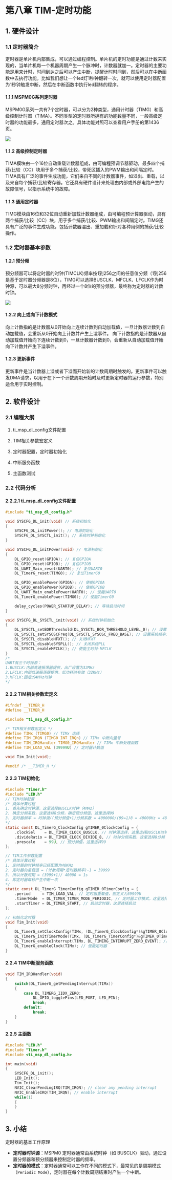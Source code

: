 # 第八章 TIM-定时功能

## 1. 硬件设计

### 1.1 定时器简介

定时器是单片机内部集成，可以通过编程控制。单片机的定时功能是通过计数来实现的，当单片机每一个机器周期产生一个脉冲时，计数器就加一。定时器的主要功能是用来计时，时间到达之后可以产生中断，提醒计时时间到，然后可以在中断函数中去执行功能。比如我们想让一个led灯1秒钟翻转一次，就可以使用定时器配置为1秒钟触发中断，然后在中断函数中执行led翻转的程序。

#### 1.1.1 MSPM0G系列定时器

MSPM0G系列一共有7个定时器，可以分为2种类型，通用计时器（TIMG）和高级控制计时器（TIMA）。不同类型的定时器所拥有的功能数量不同，一般高级定时器的功能最多，通用定时器次之。具体功能对照可以查看用户手册的第1436页。

![](https://wiki.lckfb.com/storage/images/zh-hans/dmx/beginner/timer/timer_20240703_153426.png)

#### 1.1.2 高级控制定时器

TIMA模块由一个16位自动重载计数器组成，由可编程预调节器驱动，最多四个捕获/比较（CC）块用于多个捕获/比较，带死区插入的PWM输出和间隔定时。TIMA具有广泛的事件生成功能，它们来自不同的计数器事件，如溢出、重载，以及来自每个捕获/比较寄存器。它还具有硬件设计来处理由内部或外部电路产生的故障信号，以指示系统中的故障。

#### 1.1.3 通用定时器

TIMG模块由16位和32位自动重新加载计数器组成，由可编程预计算器驱动，具有两个捕获/比较（CC）块，用于多个捕获/比较、PWM输出和间隔定时。TIMG还具有广泛的事件生成功能，包括计数器溢出、重加载和针对各种用例的捕获/比较操作。

### 1.2 定时器基本参数

#### 1.2.1 预分频

预分频器可以将定时器的时钟(TIMCLK)频率按1到256之间的任意值分频（1到256是基于定时器分频器是8位），TIMG可以选择BUSCLK、MFCLK、LFCLK作为时钟源，可以最大8分频时钟，再经过一个8位的预分频器，最终称为定时器的计数时钟。

![](https://wiki.lckfb.com/storage/images/zh-hans/dmx/beginner/timer/timer_20240703_153435.png)

#### 1.2.2 向上或向下计数模式

向上计数指的是计数器从0开始向上连续计数到自动加载值，一旦计数器计数到自动加载值，会重新从0开始向上计数并产生上溢事件。 向下计数指的是计数器从自动加载值开始向下连续计数到0，一旦计数器计数到0，会重新从自动加载值开始向下计数并产生下溢事件。

#### 1.2.3 更新事件

更新事件是当计数器上溢或者下溢而开始新的计数周期时触发的。更新事件可以触发DMA请求，以用于在下一个计数周期开始时及时更新定时器的运行参数，特别适合用于实时控制。

## 2. 软件设计

### 2.1 编程大纲

1. ti_msp_dl_config文件配置

2. TIM相关参数宏定义

3. 定时器配置，定时器初始化

4. 中断服务函数

5. 主函数测试

### 2.2 代码分析

#### 2.2.2.1 ti_msp_dl_config文件配置

```c
#include "ti_msp_dl_config.h"

void SYSCFG_DL_init(void) // 系统初始化
{
    SYSCFG_DL_initPower(); // 电源初始化
    SYSCFG_DL_SYSCTL_init(); // 系统时钟初始化
}

void SYSCFG_DL_initPower(void) // 电源初始化
{
    DL_GPIO_reset(GPIOA); // 复位GPIOA
    DL_GPIO_reset(GPIOB); // 复位GPIOB
    DL_UART_Main_reset(UART0); // 复位UART0
    DL_TimerG_reset(TIMG0); // 复位TimerG0

    DL_GPIO_enablePower(GPIOA); // 使能GPIOA
    DL_GPIO_enablePower(GPIOB); // 使能GPIOB
    DL_UART_Main_enablePower(UART0); // 使能UART0
    DL_TimerG_enablePower(TIMG0); // 使能TimerG0

    delay_cycles(POWER_STARTUP_DELAY); // 等待启动时间
}

void SYSCFG_DL_SYSCTL_init(void) // 系统时钟初始化
{
    DL_SYSCTL_setBORThreshold(DL_SYSCTL_BOR_THRESHOLD_LEVEL_0); // 设置BOR电压阈值
    DL_SYSCTL_setSYSOSCFreq(DL_SYSCTL_SYSOSC_FREQ_BASE); // 设置系统频率为32MHz
	DL_SYSCTL_disableHFXT(); // 关闭HFXT
	DL_SYSCTL_disableSYSPLL(); // 关闭系统PLL
    DL_SYSCTL_enableMFCLK(); // 使能主时钟-MFCLK
}
/*
UART有三个时钟源：
1.BUSCLK:内部高速振荡器提供，出厂设置为32MHz
2.LFCLK:内部低速振荡器提供，低功耗时有效（32KHz）
3.MFCLK:固定的4MHz时钟
*/
```

#### 2.2.2 TIM相关参数宏定义

```c
#ifndef __TIMER_H
#define __TIMER_H

#include "ti_msp_dl_config.h"

/* TIM相关参数宏定义 */
#define TIMx (TIMG0) // TIMx 选择
#define TIM_IRQN (TIMG0_INT_IRQn) // TIMx 中断向量号
#define TIM_IRQHandler TIMG0_IRQHandler // TIMx 中断处理函数
#define TIM_LOAD_VAL (39999U) // 定时器计数值

void Tim_Init(void);

#endif /* __TIMER_H */

```

#### 2.2.3 TIM初始化

```c
#include "Timer.h"
#include "LED.h"
// TIM时钟配置
/* 具体计算过程
1. 首先确定时钟源，这里选择BUSCLK时钟（4MHz）
2. 确定分频系数，这里选择8分频，确定预分频值，这里选择99
3. 定时器频率 = 时钟源/(预分频值+1)分频系数 = 4000000/(99=1)8 = 40000Hz = 40KHz
*/
static const DL_TimerG_ClockConfig gTIMER_0ClockConfig = {
    .clockSel    = DL_TIMER_CLOCK_BUSCLK, // 时钟源选择，这里选择BUSCLK时钟
    .divideRatio = DL_TIMER_CLOCK_DIVIDE_8, // 时钟分频系数，这里选择8分频
    .prescale    = 99U, // 预分频值，这里选择99
};    

// TIM工作参数配置
/* 具体计算过程
1. 定时器的时钟频率已经配置为40KHz
2. 定时器的重载值 = (计数周期*定时器频率)-1 = 39999
3. 所以计数周期 = (3999+1)/ 40000 = 1s 
4. 即定时器每秒产生中断一次
*/
static const DL_TimerG_TimerConfig gTIMER_0TimerConfig = {
    .period     = TIM_LOAD_VAL, // 定时器重载值，宏定义为39999U
    .timerMode  = DL_TIMER_TIMER_MODE_PERIODIC, // 定时器工作模式，这里选择周期模式
    .startTimer = DL_TIMER_START, // 启动定时器，这里选择启动
};

// 初始化定时器
void Tim_Init(void)
{
    DL_TimerG_setClockConfig(TIMx, (DL_TimerG_ClockConfig*)&gTIMER_0ClockConfig); // 设置时钟配置
    DL_TimerG_initTimerMode(TIMx, (DL_TimerG_TimerConfig*)&gTIMER_0TimerConfig); // 初始化定时器工作参数
    DL_TimerG_enableInterrupt(TIMx, DL_TIMERG_INTERRUPT_ZERO_EVENT); // 使能定时器0中断，0溢出中断
    DL_TimerG_enableClock(TIMx); // 使能定时器
}
```

#### 2.2.4 TIM中断服务函数

```c
void TIM_IRQHandler(void)
{
    switch(DL_TimerG_getPendingInterrupt(TIMx)) 
    {
        case DL_TIMERG_IIDX_ZERO: 
            DL_GPIO_togglePins(LED_PORT, LED_PIN);
            break;
        default:
            break;
    }
}
```

#### 2.2.5 主函数

```c
#include "LED.h"
#include "Timer.h"
#include <ti_msp_dl_config.h>

int main(void)
{
    SYSCFG_DL_init();
    LED_Init();
    Tim_Init();
    NVIC_ClearPendingIRQ(TIM_IRQN); // clear any pending interrupt
    NVIC_EnableIRQ(TIM_IRQN); // enable interrupt
    while(1)
    {
    }
}
```

## 3. 小结

定时器的基本工作原理

- **定时器时钟源**：MSPM0 定时器通常由系统时钟（如 BUSCLK）驱动，通过设置分频器和预分频器来控制定时器的频率。
- **定时器的模式**：定时器通常可以工作在不同的模式下，最常见的是周期模式（`Periodic Mode`），定时器在每个计数周期结束时产生一个中断。
